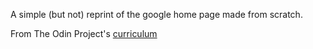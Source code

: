 A simple (but not) reprint of the google home page made from scratch. 

From The Odin Project's [curriculum](http://www.theodinproject.com/courses/web-development-101/lessons/html-css)

